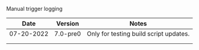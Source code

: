 Manual trigger logging

| Date       | Version  | Notes                                  |
| ---------- | -------- | -------------------------------------- |
| 07-20-2022 | 7.0-pre0 | Only for testing build script updates. |
|            |          |                                        |
|            |          |                                        |

